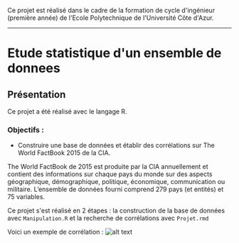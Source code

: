 Ce projet est réalisé dans le cadre de la formation de cycle d'ingénieur (première année) de l'Ecole Polytechnique de l'Université Côte d'Azur.
***
# Etude statistique d'un ensemble de donnees

## Présentation
Ce projet a été réalisé avec le langage R.

### Objectifs :
* Construire une base de données et établir des corrélations sur The World FactBook 2015 de la CIA.

The World FactBook de 2015 est produite par la CIA annuellement et contient des informations sur chaque pays du monde sur des aspects géographique, démographique, politique, économique, communication ou militaire. L’ensemble de données fourni comprend 279 pays (et entités) et 75 variables.

Ce projet s'est réalisé en 2 étapes : la construction de la base de données avec `Manipulation.R` et la recherche de corrélations avec `Projet.rmd`

Voici un exemple de corrélation : 
![alt text](https://github.com/JulienChoukroun/Etude-statistique-d-un-ensemble-de-donnees/blob/master/Images/Resultat.png "Exemple de résultat")
